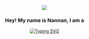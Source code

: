<!--### Hi there 👋-->

<p align="center">
<img  src="https://user-images.githubusercontent.com/99756315/211411525-a2667eaf-b45a-4c60-8d22-b2d308871fe2.gif" />
<p>
  
<h3 align="center">
  Hey! My name is Nannan, I am a
</h3>

<p align="center">
<a href="https://git.io/typing-svg"><img src="https://readme-typing-svg.demolab.com?font=Roboto+Slab&pause=1000&size=28&color=rgb(52,228,168)&center=true&vCenter=true&width=435&lines=Full+Stack+Web+Developer;Software+Development+Engineer" alt="Typing SVG" /></a>
<p>

<!--
**codeznn/codeznn** is a ✨ _special_ ✨ repository because its `README.md` (this file) appears on your GitHub profile.

Here are some ideas to get you started:

- 🔭 I’m currently working on ...
- 🌱 I’m currently learning ...
- 👯 I’m looking to collaborate on ...
- 🤔 I’m looking for help with ...
- 💬 Ask me about ...
- 📫 How to reach me: ...
- 😄 Pronouns: ...
- ⚡ Fun fact: ...
-->
